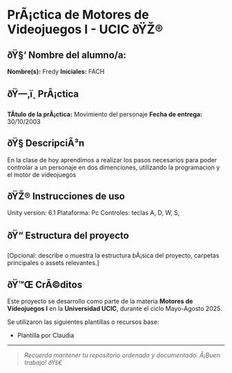 # PrÃ¡ctica de Motores de Videojuegos I - UCIC ðŸŽ®

## ðŸ§‘ Nombre del alumno/a:
**Nombre(s):** Fredy 
**Iniciales:** FACH

## ðŸ—‚ï¸ PrÃ¡ctica #
**TÃ­tulo de la prÃ¡ctica:** Movimiento del personaje
**Fecha de entrega:** 30/10/2003

## ðŸ§  DescripciÃ³n
En la clase de hoy aprendimos a realizar los pasos necesarios para poder controlar a un personaje en dos dimenciones, utilizando la programacion y el motor de videojuegos

## ðŸŽ® Instrucciones de uso 

Unity version: 6.1
Plataforma: Pc
Controles: teclas A, D, W, S,

## ðŸ“ Estructura del proyecto
[Opcional: describe o muestra la estructura bÃ¡sica del proyecto, carpetas principales o assets relevantes.]

## ðŸ™Œ CrÃ©ditos
Este proyecto se desarrollo como parte de la materia **Motores de Videojuegos I** en la **Universidad UCIC**, durante el ciclo Mayo-Agosto 2025.

Se utilizaron las siguientes plantillas o recursos base:
- Plantilla por Claudia

---

> *Recuerda mantener tu repositorio ordenado y documentado. Â¡Buen trabajo! ðŸš€*